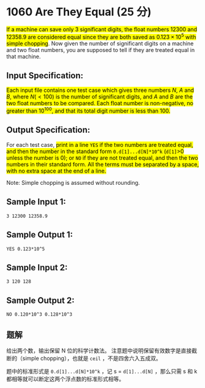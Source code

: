 # 1060 Are They Equal (25 分)

<mark>If a machine can save only 3 significant digits, the float numbers 12300 and 12358.9 are considered equal since they are both saved as $0.123×10^5$ with simple chopping</mark>. Now given the number of significant digits on a machine and two float numbers, you are supposed to tell if they are treated equal in that machine.

## Input Specification:

<mark>Each input file contains one test case which gives three numbers $N$, $A$ and $B$, where $N (<100)$ is the number of significant digits, and $A$ and $B$ are the two float numbers to be compared. Each float number is non-negative, no greater than $10^{100}$, and that its total digit number is less than 100.</mark>

## Output Specification:

For each test case, <mark>print in a line `YES` if the two numbers are treated equal, and then the number in the standard form `0.d[1]...d[N]*10^k` (`d[1]`>0 unless the number is 0); or `NO` if they are not treated equal, and then the two numbers in their standard form. All the terms must be separated by a space, with no extra space at the end of a line.</mark>

Note: Simple chopping is assumed without rounding.

## Sample Input 1:

```
3 12300 12358.9
```

## Sample Output 1:

```
YES 0.123*10^5
```

## Sample Input 2:

```
3 120 128
```

## Sample Output 2:

```
NO 0.120*10^3 0.128*10^3
```

## 题解

给出两个数，输出保留 N 位的科学计数法。
注意题中说明保留有效数字是直接截断的（simple chopping），也就是 `ceil` ，不是四舍六入五成双。

题中的标准形式是 `0.d[1]...d[N]*10^k` ，记 s = `d[1]...d[N]` ，那么只需 s 和 k 都相等就可以断定这两个浮点数的标准形式相等。
